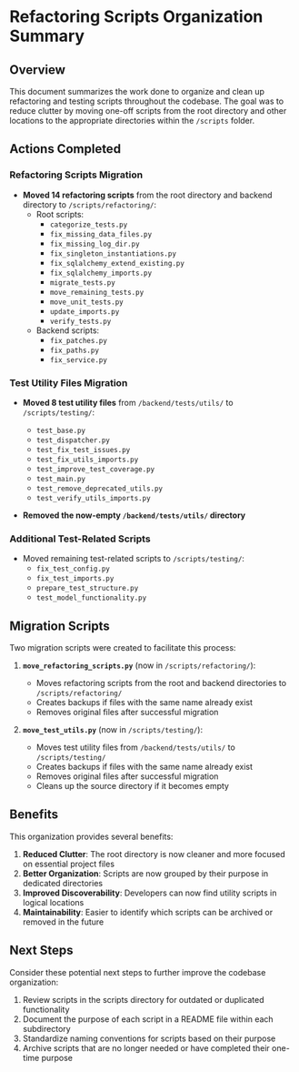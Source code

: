 # Refactoring Scripts Organization Summary

## Overview

This document summarizes the work done to organize and clean up refactoring and testing scripts throughout the codebase. The goal was to reduce clutter by moving one-off scripts from the root directory and other locations to the appropriate directories within the `/scripts` folder.

## Actions Completed

### Refactoring Scripts Migration

- **Moved 14 refactoring scripts** from the root directory and backend directory to `/scripts/refactoring/`:
  - Root scripts:
    - `categorize_tests.py`
    - `fix_missing_data_files.py`
    - `fix_missing_log_dir.py`
    - `fix_singleton_instantiations.py`
    - `fix_sqlalchemy_extend_existing.py`
    - `fix_sqlalchemy_imports.py`
    - `migrate_tests.py`
    - `move_remaining_tests.py`
    - `move_unit_tests.py`
    - `update_imports.py`
    - `verify_tests.py`
  - Backend scripts:
    - `fix_patches.py`
    - `fix_paths.py`
    - `fix_service.py`

### Test Utility Files Migration

- **Moved 8 test utility files** from `/backend/tests/utils/` to `/scripts/testing/`:
  - `test_base.py`
  - `test_dispatcher.py`
  - `test_fix_test_issues.py`
  - `test_fix_utils_imports.py`
  - `test_improve_test_coverage.py`
  - `test_main.py`
  - `test_remove_deprecated_utils.py`
  - `test_verify_utils_imports.py`

- **Removed the now-empty `/backend/tests/utils/` directory**

### Additional Test-Related Scripts

- Moved remaining test-related scripts to `/scripts/testing/`:
  - `fix_test_config.py`
  - `fix_test_imports.py`
  - `prepare_test_structure.py`
  - `test_model_functionality.py`

## Migration Scripts

Two migration scripts were created to facilitate this process:

1. **`move_refactoring_scripts.py`** (now in `/scripts/refactoring/`):
   - Moves refactoring scripts from the root and backend directories to `/scripts/refactoring/`
   - Creates backups if files with the same name already exist
   - Removes original files after successful migration

2. **`move_test_utils.py`** (now in `/scripts/testing/`):
   - Moves test utility files from `/backend/tests/utils/` to `/scripts/testing/`
   - Creates backups if files with the same name already exist
   - Removes original files after successful migration
   - Cleans up the source directory if it becomes empty

## Benefits

This organization provides several benefits:

1. **Reduced Clutter**: The root directory is now cleaner and more focused on essential project files
2. **Better Organization**: Scripts are now grouped by their purpose in dedicated directories
3. **Improved Discoverability**: Developers can now find utility scripts in logical locations
4. **Maintainability**: Easier to identify which scripts can be archived or removed in the future

## Next Steps

Consider these potential next steps to further improve the codebase organization:

1. Review scripts in the scripts directory for outdated or duplicated functionality
2. Document the purpose of each script in a README file within each subdirectory
3. Standardize naming conventions for scripts based on their purpose
4. Archive scripts that are no longer needed or have completed their one-time purpose 